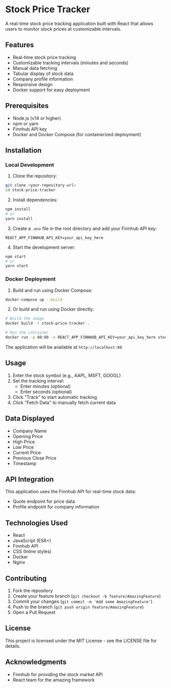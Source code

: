 # Stock Price Tracker

A real-time stock price tracking application built with React that allows users to monitor stock prices at customizable intervals.

## Features

- Real-time stock price tracking
- Customizable tracking intervals (minutes and seconds)
- Manual data fetching
- Tabular display of stock data
- Company profile information
- Responsive design
- Docker support for easy deployment

## Prerequisites

- Node.js (v14 or higher)
- npm or yarn
- Finnhub API key
- Docker and Docker Compose (for containerized deployment)

## Installation

### Local Development

1. Clone the repository:
```bash
git clone <your-repository-url>
cd stock-price-tracker
```

2. Install dependencies:
```bash
npm install
# or
yarn install
```

3. Create a `.env` file in the root directory and add your Finnhub API key:
```
REACT_APP_FINNHUB_API_KEY=your_api_key_here
```

4. Start the development server:
```bash
npm start
# or
yarn start
```

### Docker Deployment

1. Build and run using Docker Compose:
```bash
docker-compose up --build
```

2. Or build and run using Docker directly:
```bash
# Build the image
docker build -t stock-price-tracker .

# Run the container
docker run -p 80:80 -e REACT_APP_FINNHUB_API_KEY=your_api_key_here stock-price-tracker
```

The application will be available at `http://localhost:80`

## Usage

1. Enter the stock symbol (e.g., AAPL, MSFT, GOOGL)
2. Set the tracking interval:
   - Enter minutes (optional)
   - Enter seconds (optional)
3. Click "Track" to start automatic tracking
4. Click "Fetch Data" to manually fetch current data

## Data Displayed

- Company Name
- Opening Price
- High Price
- Low Price
- Current Price
- Previous Close Price
- Timestamp

## API Integration

This application uses the Finnhub API for real-time stock data:
- Quote endpoint for price data
- Profile endpoint for company information

## Technologies Used

- React
- JavaScript (ES6+)
- Finnhub API
- CSS (Inline styles)
- Docker
- Nginx

## Contributing

1. Fork the repository
2. Create your feature branch (`git checkout -b feature/AmazingFeature`)
3. Commit your changes (`git commit -m 'Add some AmazingFeature'`)
4. Push to the branch (`git push origin feature/AmazingFeature`)
5. Open a Pull Request

## License

This project is licensed under the MIT License - see the LICENSE file for details.

## Acknowledgments

- Finnhub for providing the stock market API
- React team for the amazing framework
